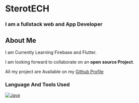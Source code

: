 # SterotECH

### I am a fullstack web and App Developer

## About Me
I am Currently Learning Firebase and Flutter.

I am looking forward to collaborate on an **open source Project**.

All my project are Available on my [Github Profile](https://github.com/SterotECH/SterotECH)

### Language And Tools Used
[![Java](https://cdn.freebiesupply.com/logos/large/2x/java-logo-png-transparent.png)](https://www.java.com/)
